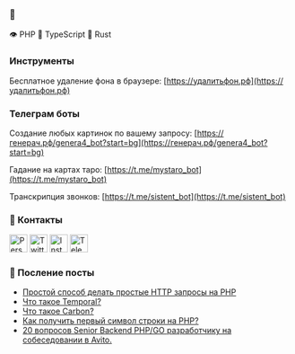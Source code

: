 ### 👋
👁 PHP 🗿 TypeScript 🦀 Rust

### Инструменты
Бесплатное удаление фона в браузере: [https://удалитьфон.рф](https://удалитьфон.рф)

### Телеграм боты
Создание любых картинок по вашему запросу: [https://генерач.рф/genera4_bot?start=bg](https://генерач.рф/genera4_bot?start=bg)

Гадание на картах таро: [https://t.me/mystaro_bot](https://t.me/mystaro_bot)

Транскрипция звонков: [https://t.me/sistent_bot](https://t.me/sistent_bot)

### 💬 Контакты
<a href="https://shanginn.ru"><img alt="Personal website" title="Personal website" src="https://shanginn.ru/favicons/favicon-96x96.png" width="32" height="32" /></a>
<a href="https://twitter.com/shanginn"><img alt="Twitter" title="Twitter" src="https://shanginn.ru/images/icons/twitter.png" width="32" height="32" /></a>
<a href="https://instagram.com/shanginn"><img alt="Instagram" title="Instagram" src="https://shanginn.ru/images/icons/instagram.png" width="32" height="32" /></a>
<a href="https://t.me/shanginn"><img alt="Telegram" title="Telegram" src="https://shanginn.ru/images/icons/telegram.png" width="32" height="32" /></a>

### 📰 Посление посты
<!-- BLOG-POST-LIST:START -->
- [Простой способ делать простые HTTP запросы на PHP](http://shanginn.ru/php-making-http-requests-easy/)
- [Что такое Temporal?](http://shanginn.ru/what-is-temporal/)
- [Что такое Carbon?](http://shanginn.ru/what-is-carbon/)
- [Как получить первый символ строки на PHP?](http://shanginn.ru/php-how-to-get-string-first-char/)
- [20 вопросов Senior Backend PHP/GO разработчику на собеседовании в Avito.](http://shanginn.ru/avito-interview-technical-screening/)
<!-- BLOG-POST-LIST:END -->
